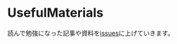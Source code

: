# UsefulMaterials
読んで勉強になった記事や資料を[issues](https://github.com/GENZITSU/useful_materials/issues)に上げていきます。

